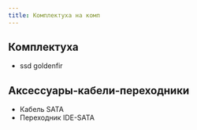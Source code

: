 ```yaml
---
title: Комплектуха на комп
---
```



## Комплектуха
- ssd goldenfir



## Аксессуары-кабели-переходники
- Кабель SATA
- Переходник IDE-SATA

